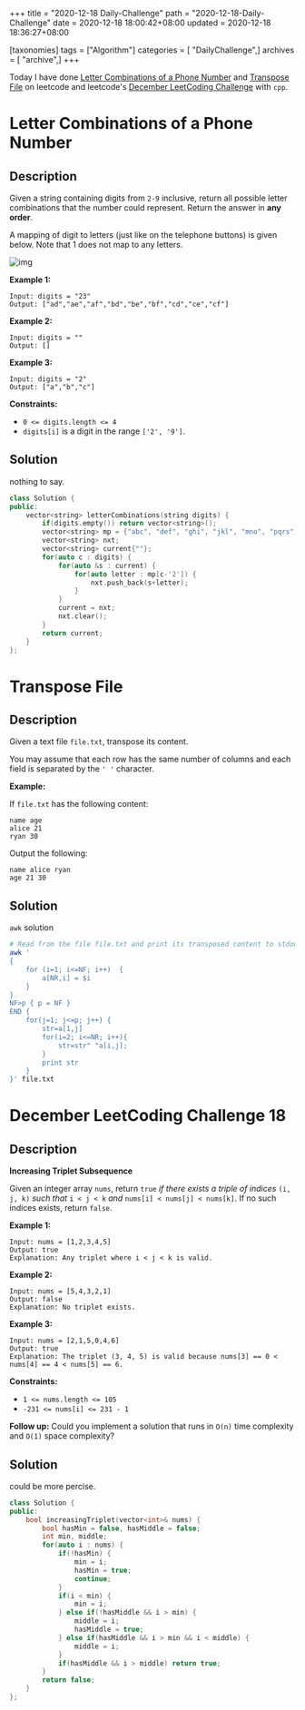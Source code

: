 +++
title = "2020-12-18 Daily-Challenge"
path = "2020-12-18-Daily-Challenge"
date = 2020-12-18 18:00:42+08:00
updated = 2020-12-18 18:36:27+08:00

[taxonomies]
tags = ["Algorithm"]
categories = [ "DailyChallenge",]
archives = [ "archive",]
+++

Today I have done [Letter Combinations of a Phone Number](https://leetcode.com/problems/letter-combinations-of-a-phone-number/) and [Transpose File](https://leetcode.com/problems/transpose-file/) on leetcode and leetcode's [December LeetCoding Challenge](https://leetcode.com/explore/challenge/card/december-leetcoding-challenge/571/week-3-december-15th-december-21st/3570/) with `cpp`.

<!-- more -->

# Letter Combinations of a Phone Number

## Description

Given a string containing digits from `2-9` inclusive, return all possible letter combinations that the number could represent. Return the answer in **any order**.

A mapping of digit to letters (just like on the telephone buttons) is given below. Note that 1 does not map to any letters.

![img](https://upload.wikimedia.org/wikipedia/commons/thumb/7/73/Telephone-keypad2.svg/200px-Telephone-keypad2.svg.png)

 

**Example 1:**

```
Input: digits = "23"
Output: ["ad","ae","af","bd","be","bf","cd","ce","cf"]
```

**Example 2:**

```
Input: digits = ""
Output: []
```

**Example 3:**

```
Input: digits = "2"
Output: ["a","b","c"]
```

**Constraints:**

- `0 <= digits.length <= 4`
- `digits[i]` is a digit in the range `['2', '9']`.

## Solution

nothing to say.

``` cpp
class Solution {
public:
    vector<string> letterCombinations(string digits) {
        if(digits.empty()) return vector<string>();
        vector<string> mp = {"abc", "def", "ghi", "jkl", "mno", "pqrs", "tuv", "wxyz"};
        vector<string> nxt;
        vector<string> current{""};
        for(auto c : digits) {
            for(auto &s : current) {
                for(auto letter : mp[c-'2']) {
                    nxt.push_back(s+letter);
                }
            }
            current = nxt;
            nxt.clear();
        }
        return current;
    }
};
```

# Transpose File

## Description

Given a text file `file.txt`, transpose its content.

You may assume that each row has the same number of columns and each field is separated by the `' '` character.

**Example:**

If `file.txt` has the following content:

```
name age
alice 21
ryan 30
```

Output the following:

```
name alice ryan
age 21 30
```

## Solution

`awk` solution

``` bash
# Read from the file file.txt and print its transposed content to stdout.
awk '
{ 
    for (i=1; i<=NF; i++)  {
        a[NR,i] = $i
    }
}
NF>p { p = NF }
END {    
    for(j=1; j<=p; j++) {
        str=a[1,j]
        for(i=2; i<=NR; i++){
            str=str" "a[i,j];
        }
        print str
    }
}' file.txt
```

# December LeetCoding Challenge 18

## Description

**Increasing Triplet Subsequence**

Given an integer array `nums`, return `true` *if there exists a triple of indices* `(i, j, k)` *such that* `i < j < k` *and* `nums[i] < nums[j] < nums[k]`. If no such indices exists, return `false`.

**Example 1:**

```
Input: nums = [1,2,3,4,5]
Output: true
Explanation: Any triplet where i < j < k is valid.
```

**Example 2:**

```
Input: nums = [5,4,3,2,1]
Output: false
Explanation: No triplet exists.
```

**Example 3:**

```
Input: nums = [2,1,5,0,4,6]
Output: true
Explanation: The triplet (3, 4, 5) is valid because nums[3] == 0 < nums[4] == 4 < nums[5] == 6.
```

**Constraints:**

- `1 <= nums.length <= 105`
- `-231 <= nums[i] <= 231 - 1`

**Follow up:** Could you implement a solution that runs in `O(n)` time complexity and `O(1)` space complexity?

## Solution

could be more percise.

``` cpp
class Solution {
public:
    bool increasingTriplet(vector<int>& nums) {
        bool hasMin = false, hasMiddle = false;
        int min, middle;
        for(auto i : nums) {
            if(!hasMin) {
                min = i;
                hasMin = true;
                continue;
            }
            if(i < min) {
                min = i;
            } else if(!hasMiddle && i > min) {
                middle = i;
                hasMiddle = true;
            } else if(hasMiddle && i > min && i < middle) {
                middle = i;
            }
            if(hasMiddle && i > middle) return true;
        }
        return false;
    }
};
```